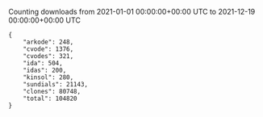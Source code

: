 
Counting downloads from 2021-01-01 00:00:00+00:00 UTC to 2021-12-19 00:00:00+00:00 UTC

```
{
    "arkode": 248,
    "cvode": 1376,
    "cvodes": 321,
    "ida": 504,
    "idas": 200,
    "kinsol": 280,
    "sundials": 21143,
    "clones": 80748,
    "total": 104820
}
```
